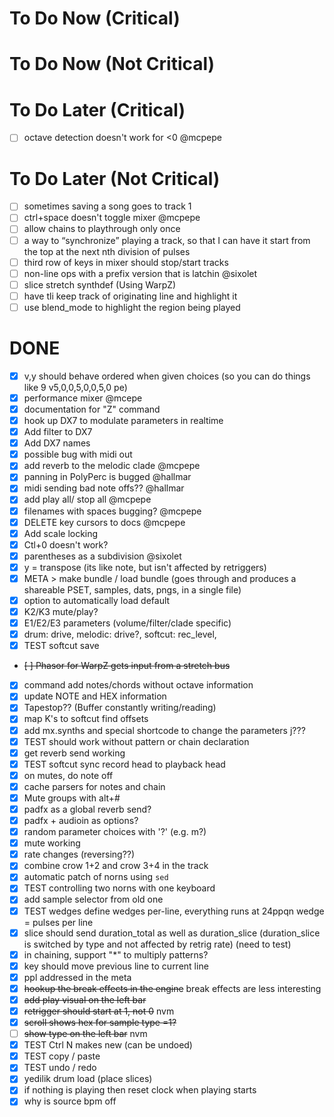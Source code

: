 # To Do Now (Critical)


# To Do Now (Not Critical)


# To Do Later (Critical)

- [ ] octave detection doesn't work for <0 @mcpepe

# To Do Later (Not Critical)

- [ ] sometimes saving a song goes to track 1
- [ ] ctrl+space doesn't toggle mixer @mcpepe
- [ ] allow chains to playthrough only once
- [ ] a way to “synchronize” playing a track, so that I can have it start from the top at the next nth division of pulses
- [ ] third row of keys in mixer should stop/start tracks
- [ ] non-line ops with a prefix version that is latchin @sixolet
- [ ] slice stretch synthdef (Using WarpZ)
- [ ] have tli keep track of originating line and highlight it
- [ ] use blend_mode to highlight the region being played

# DONE

- [x] v,y should behave ordered when given choices (so you can do things like 9 v5,0,0,5,0,0,5,0 pe)
- [x] performance mixer @mcepe
- [x] documentation for "Z" command
- [x] hook up DX7 to modulate parameters in realtime
- [x] Add filter to DX7
- [x] Add DX7 names
- [x] possible bug with midi out
- [x] add reverb to the melodic clade @mcpepe
- [x] panning in PolyPerc is bugged @hallmar
- [x] midi sending bad note offs?? @hallmar
- [x] add play all/ stop all @mcpepe
- [x] filenames with spaces bugging? @mcpepe
- [x] DELETE key cursors to docs @mcpepe
- [x] Add scale locking
- [x] Ctl+0 doesn't work?
- [x] parentheses as a subdivision @sixolet
- [x] y = transpose (its like note, but isn't affected by retriggers)
- [x] META > make bundle / load bundle (goes through and produces a shareable PSET, samples, dats, pngs, in a single file)
- [x] option to automatically load default
- [x] K2/K3 mute/play?
- [x] E1/E2/E3 parameters (volume/filter/clade specific)
- [x] drum: drive, melodic: drive?, softcut: rec_level, 
- [x] TEST softcut save
- ~~[ ] Phasor for WarpZ gets input from a stretch bus~~
- [x] command add notes/chords without octave information
- [x] update NOTE and HEX information
- [x] Tapestop?? (Buffer constantly writing/reading)
- [x] map K's to softcut find offsets
- [x] add mx.synths and special shortcode to change the parameters j???
- [x] TEST should work without pattern or chain declaration
- [x] get reverb send working
- [x] TEST softcut sync record head to playback head
- [x] on mutes, do note off
- [x] cache parsers for notes and chain
- [x] Mute groups with alt+#
- [x] padfx as a global reverb send?
- [x] padfx + audioin as options?
- [x] random parameter choices with '?' (e.g. m?)
- [x] mute working
- [x] rate changes (reversing??)
- [x] combine crow 1+2 and crow 3+4 in the track
- [x] automatic patch of norns using `sed`
- [x] TEST controlling two norns with one keyboard
- [x] add sample selector from old one
- [x] TEST wedges define wedges per-line, everything runs at 24ppqn wedge = pulses per line
- [x] slice should send duration_total as well as duration_slice (duration_slice is switched by type and not affected by retrig rate) (need to test)
- [x] in chaining, support "*" to multiply patterns?
- [x]  key should move previous line to current line
- [x] ppl addressed in the meta
- [x] ~~hookup the break effects in the engine~~ break effects are less interesting
- [x] ~~add play visual on the left bar~~
- [x] ~~retrigger should start at 1, not 0~~ nvm
- [x] ~~scroll shows hex for sample type =1?~~ 
- [ ] ~~show type on the left bar~~ nvm
- [x] TEST Ctrl N makes new (can be undoed)
- [x] TEST copy / paste
- [x] TEST undo / redo
- [x] yedilik drum load (place slices)
- [x] if nothing is playing then reset clock when playing starts
- [x] why is source bpm off
